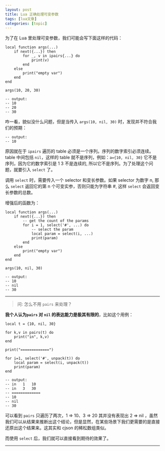 ```yaml
---
layout: post
title: Lua 正确处理可变参数  
tags: [lua文章]
categories: [topic]
---
```

为了在 Lua 里处理可变参数，我们可能会写下面这样的代码：

    
    
    local function args(...)
        if next({...}) then
            for _, v in ipairs{...} do
                print(v)
            end
        else
            print("empty var")
        end
    end
    
    args(10, 20, 30)
    
    -- output:
    -- 10
    -- 20
    -- 30
    

咋一看，貌似没什么问题，但是当传入 `args(10, nil, 30)` 时，发现并不符合我们的预期：

    
    
    -- output:
    -- 10
    

原因就在于 `ipairs` 遍历的 table 必须是一个序列。序列的数字索引必须连续。table 中间包括 `nil`，这样的 table
就不是序列，例如：`a={10, nil, 30}` 它不是序列，因为它的数字索引是 1 3 不是连续的, 所以它不是序列。为了处理这个问题，就要引入
`select` 了。

调用 `select` 时，需要传入一个 selector 和变长参数。如果 selector 为数字 n, 那么 `select` 返回它的第 n
个可变实参，否则只能为字符串 #, 这样 `select` 会返回变长参数的总数。

增强后的函数为：

    
    
    local function args(...)
        if next({...}) then
            -- get the count of the params
            for i = 1, select('#', ...) do
                -- select the param
                local param = select(i, ...)
                print(param)
            end
        else
            print("empty var")
        end
    end
    
    args(10, nil, 30)
    
    -- output:
    -- 10
    -- nil
    -- 30
    

* * *

> 问: 怎么不用 `pairs` 来处理？

**我个人认为`pairs` 对 `nil` 的表达能力是极其有限的**，比如这个用例：

    
    
    local t = {10, nil, 30}
    
    for k,v in pairs(t) do
        print("in", k,v)
    end
    
    print("=============")
    
    for i=1, select('#', unpack(t)) do
        local param = select(i, unpack(t))
        print(param)
    end
    
    -- output:
    -- in	1	10
    -- in	3	30
    -- =============
    -- 10
    -- nil
    -- 30
    

可以看到 `pairs` 只遍历了两次，1 => 10、3 => 20 其并没有表现出 2 => nil
，虽然我们可以从结果来推断出这个结论，但是显然，在某些场景下我们更需要的是直接还原出这个结果来。这其实和 cjson 的稀松数组类似。

而使用 `select` 后，我们就可以直接看到期待的效果了。

* * *